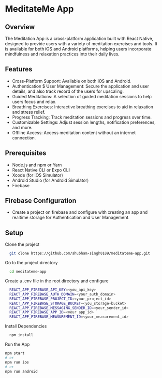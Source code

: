 # MeditateMe App

## Overview
The Meditation App is a cross-platform application built with React Native, designed to provide users with a variety of meditation exercises and tools. It is available for both iOS and Android platforms, helping users incorporate mindfulness and relaxation practices into their daily lives.

## Features
- Cross-Platform Support: Available on both iOS and Android.
- Authentication $ User Management: Secure the application and user details, and also track record of the users for upscaling.
- Guided Meditations: A selection of guided meditation sessions to help users focus and relax.
- Breathing Exercises: Interactive breathing exercises to aid in relaxation and stress relief.
- Progress Tracking: Track meditation sessions and progress over time.
- Customizable Settings: Adjust session lengths, notification preferences, and more.
- Offline Access: Access meditation content without an internet connection.


## Prerequisites
- Node.js and npm or Yarn
- React Native CLI or Expo CLI
- Xcode (for iOS Simulator)
- Android Studio (for Android Simulator)
- Firebase

## Firebase Configuration
- Create a project on firebase and configure with creating an app and realtime storage for Authentication and User Management.

## Setup
Clone the project

```bash
  git clone https://github.com/shubham-singh0109/meditateme-app.git
```

Go to the project directory

```bash
  cd meditateme-app
```
Create a .env file in the root directory and configure

```bash
  REACT_APP_FIREBASE_API_KEY=<you_api_key>
  REACT_APP_FIREBASE_AUTH_DOMAIN=<your_auth_domain>
  REACT_APP_FIREBASE_PROJECT_ID=<your_project_id>
  REACT_APP_FIREBASE_STORAGE_BUCKET=<you_storage-bucket>
  REACT_APP_FIREBASE_MESSAGING_SENDER_ID=<your_sender_id>
  REACT_APP_FIREBASE_APP_ID=<your_app_id>
  REACT_APP_FIREBASE_MEASUREMENT_ID=<your_measurement_id>
```

Install Dependencies

```bash
  npm install
```

Run the App

```bash
npm start
# or
npm run ios
# or
npm run android





